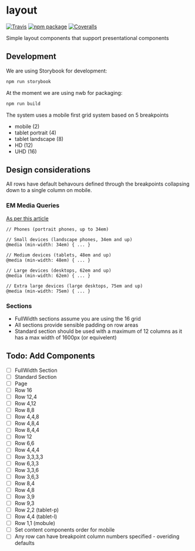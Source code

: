 # layout
[![Travis][build-badge]][build]
[![npm package][npm-badge]][npm]
[![Coveralls][coveralls-badge]][coveralls]

Simple layout components that support presentational components

## Development
We are using Storybook for development:

```Bash
npm run storybook
```

At the moment we are using nwb for packaging:

```Bash
npm run build
```

The system uses a mobile first grid system based on 5 breakpoints
 - mobile (2)
 - tablet portrait (4)
 - tablet landscape (8)
 - HD (12)
 - UHD (16)
 
## Design considerations
All rows have default behavours defined through the breakpoints collapsing down to a single column on mobile. 

### EM Media Queries
[As per this article](https://stackoverflow.com/a/22262489)

```
// Phones (portrait phones, up to 34em)

// Small devices (landscape phones, 34em and up)
@media (min-width: 34em) { ... }

// Medium devices (tablets, 48em and up)
@media (min-width: 48em) { ... }

// Large devices (desktops, 62em and up)
@media (min-width: 62em) { ... }

// Extra large devices (large desktops, 75em and up)
@media (min-width: 75em) { ... }
```

### Sections 
 - FullWidth sections assume you are using the 16 grid
 - All sections provide sensible padding on row areas
 - Standard section should be used with a maximum of 12 columns as it has a max width of 1600px (or equivelent)

## Todo: Add Components
 - [ ] FullWidth Section
 - [ ] Standard Section
 - [ ] Page
 - [ ] Row 16
 - [ ] Row 12,4
 - [ ] Row 4,12
 - [ ] Row 8,8
 - [ ] Row 4,4,8
 - [ ] Row 4,8,4
 - [ ] Row 8,4,4
 - [ ] Row 12
 - [ ] Row 6,6
 - [ ] Row 4,4,4
 - [ ] Row 3,3,3,3
 - [ ] Row 6,3,3
 - [ ] Row 3,3,6
 - [ ] Row 3,6,3
 - [ ] Row 8,4
 - [ ] Row 4,8
 - [ ] Row 3,9
 - [ ] Row 9,3
 - [ ] Row 2,2 (tablet-p)
 - [ ] Row 4,4 (tablet-l)
 - [ ] Row 1,1 (mobule)
 - [ ] Set content components order for mobile
 - [ ] Any row can have breakpoint column numbers specified - overiding defaults
 
[build-badge]: https://img.shields.io/travis/user/repo/master.png?style=flat-square
[build]: https://travis-ci.org/root-systems/layout.svg?branch=master

[npm-badge]: https://img.shields.io/npm/v/npm-package.png?style=flat-square
[npm]: https://www.npmjs.org/package/npm-package

[coveralls-badge]: https://img.shields.io/coveralls/user/repo/master.png?style=flat-square
[coveralls]: https://coveralls.io/github/user/repo
